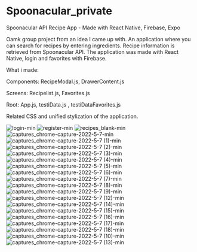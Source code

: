 # Spoonacular_private
Spoonacular API Recipe App - Made with React Native, Firebase, Expo

Oamk group project from an idea I came up with.
An application where you can search for recipes by entering ingredients.
Recipe information is retrieved from Spoonacular API.
The application was made with React Native, login and favorites with Firebase.

What i made:

Components:
  RecipeModal.js,
  DrawerContent.js
  
Screens:
  Recipelist.js,
  Favorites.js 

Root: 
  App.js,
  testiData.js ,
  testiDataFavorites.js 
  
Related CSS and unified stylization of the application.

![login-min](https://user-images.githubusercontent.com/74067579/172358715-fd4f0372-9ad1-4c6b-a003-4acd30e44f58.png)
![register-min](https://user-images.githubusercontent.com/74067579/172358721-754a10ef-dce0-47ba-a9b7-943524d9c8cb.png)
![recipes_blank-min](https://user-images.githubusercontent.com/74067579/172358717-1f5ac05c-0145-4988-bc5c-1585c4976db1.png)
![captures_chrome-capture-2022-5-7-min](https://user-images.githubusercontent.com/74067579/172358709-c5af04eb-4502-463f-aba7-dedb7fab1b4e.png)
![captures_chrome-capture-2022-5-7 (1)-min](https://user-images.githubusercontent.com/74067579/172358661-7e57a894-1f2d-4093-a60a-1e0d1af58e79.png)
![captures_chrome-capture-2022-5-7 (2)-min](https://user-images.githubusercontent.com/74067579/172358665-ac695122-e89f-4a70-bafb-f02168d0138e.png)
![captures_chrome-capture-2022-5-7 (3)-min](https://user-images.githubusercontent.com/74067579/172358666-6ebbc190-a2b2-47db-a3f4-c20e7e08befa.png)
![captures_chrome-capture-2022-5-7 (4)-min](https://user-images.githubusercontent.com/74067579/172358667-2e84be45-7813-4f93-8437-cd3552f16008.png)
![captures_chrome-capture-2022-5-7 (5)-min](https://user-images.githubusercontent.com/74067579/172358673-ec4a0429-1e37-429d-8a7a-12f417d3c042.png)
![captures_chrome-capture-2022-5-7 (6)-min](https://user-images.githubusercontent.com/74067579/172358675-9f3c0cb2-8b81-40d9-9151-3866b23459a6.png)
![captures_chrome-capture-2022-5-7 (7)-min](https://user-images.githubusercontent.com/74067579/172358679-6661cc60-1290-444a-a5f7-484f66427420.png)
![captures_chrome-capture-2022-5-7 (8)-min](https://user-images.githubusercontent.com/74067579/172358682-8408e876-1baa-4e67-a982-4d08d0a66b30.png)
![captures_chrome-capture-2022-5-7 (9)-min](https://user-images.githubusercontent.com/74067579/172358689-7cec3607-7c7b-4241-b94e-88ee9f8b019f.png)
![captures_chrome-capture-2022-5-7 (12)-min](https://user-images.githubusercontent.com/74067579/172358692-b4407220-ab5e-4dca-bd8e-ad67a7327fea.png)
![captures_chrome-capture-2022-5-7 (14)-min](https://user-images.githubusercontent.com/74067579/172358700-78279b49-ebed-482b-82b4-7a231c98955d.png)
![captures_chrome-capture-2022-5-7 (15)-min](https://user-images.githubusercontent.com/74067579/172358701-94e92b9c-e87a-4f0f-b892-f990f21e6895.png)
![captures_chrome-capture-2022-5-7 (16)-min](https://user-images.githubusercontent.com/74067579/172358703-d2b15c02-62fa-4ef8-9432-b57e83c389bf.png)
![captures_chrome-capture-2022-5-7 (17)-min](https://user-images.githubusercontent.com/74067579/172358705-1c9e24ff-3bf8-4d45-aefd-25bd6d518c48.png)
![captures_chrome-capture-2022-5-7 (18)-min](https://user-images.githubusercontent.com/74067579/172358706-f361dfdf-095f-45b4-8f0b-9158bc08044b.png)
![captures_chrome-capture-2022-5-7 (10)-min](https://user-images.githubusercontent.com/74067579/172358690-bfb294c9-fb5e-450f-b791-53513dccbab8.png)
![captures_chrome-capture-2022-5-7 (13)-min](https://user-images.githubusercontent.com/74067579/172358693-0f26e7cc-8bca-419c-8f76-26c4b874cd78.png)


